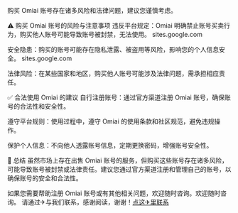 购买 Omiai 账号存在诸多风险和法律问题，建议您谨慎考虑。

⚠️ 购买 Omiai 账号的风险与注意事项
违反平台规定：Omiai 明确禁止账号买卖行为，购买他人账号可能导致账号被封禁，无法使用。
sites.google.com

安全隐患：购买的账号可能存在隐私泄露、被盗用等风险，影响您的个人信息安全。
sites.google.com

法律风险：在某些国家和地区，购买他人账号可能涉及法律问题，需承担相应责任。

✅ 合法使用 Omiai 的建议
自行注册账号：通过官方渠道注册 Omiai 账号，确保账号的合法性和安全性。

遵守平台规则：使用过程中，遵守 Omiai 的使用条款和社区规范，避免违规操作。

保护个人信息：不向他人透露账号信息，定期更换密码，增强账号安全性。

📌 总结
虽然市场上存在出售 Omiai 账号的服务，但购买这些账号存在诸多风险，可能导致账号被封禁或法律责任。建议您通过官方渠道注册和管理自己的账号，以确保账号的安全和合法性。

如果您需要帮助注册 Omiai 账号或有其他相关问题，欢迎随时咨询。欢迎随时咨询。 请通过✈与我们联系，感谢阅读，谢谢！[点这✈里联系](https://t.me/berich186_zx74)
